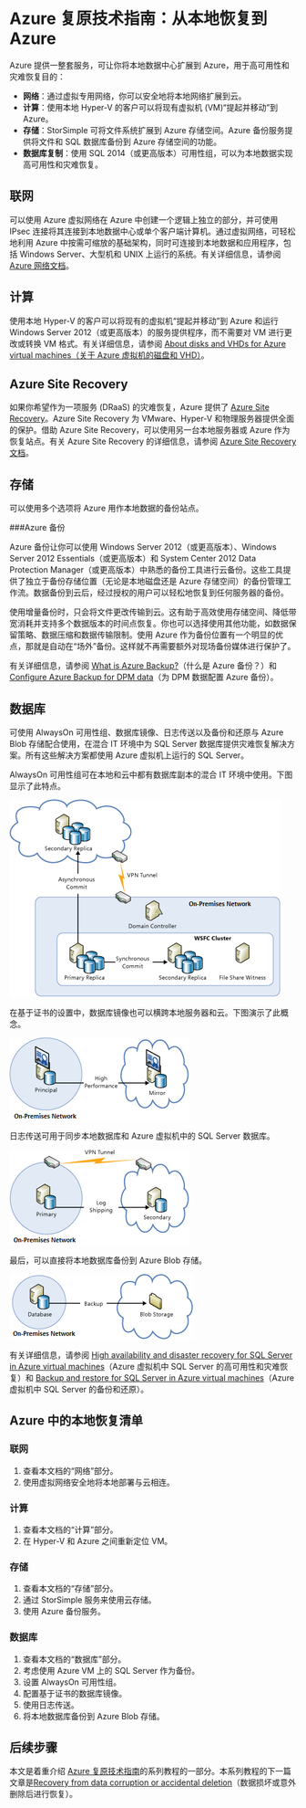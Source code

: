 <!-- Remove StoreSimple -->
<properties
    pageTitle="技术指南：从本地恢复到 Azure | Azure"
    description="本文可帮助你了解和设计用于从本地基础结构恢复到 Azure 的系统"
    services=""
    documentationcenter="na"
    author="adamglick"
    manager="saladki"
    editor="" />
<tags
    ms.assetid="114c29c9-453f-4a54-8d0f-d77c5ad47d60"
    ms.service="resiliency"
    ms.devlang="na"
    ms.topic="article"
    ms.tgt_pltfrm="na"
    ms.workload="na"
    ms.date="08/18/2016"
    wacn.date="02/20/2017"
    ms.author="aglick" />

# Azure 复原技术指南：从本地恢复到 Azure

Azure 提供一整套服务，可让你将本地数据中心扩展到 Azure，用于高可用性和灾难恢复目的：

* **网络**：通过虚拟专用网络，你可以安全地将本地网络扩展到云。
* **计算**：使用本地 Hyper-V 的客户可以将现有虚拟机 (VM)“提起并移动”到 Azure。
* **存储**：StorSimple 可将文件系统扩展到 Azure 存储空间。Azure 备份服务提供将文件和 SQL 数据库备份到 Azure 存储空间的功能。
* **数据库复制**：使用 SQL 2014（或更高版本）可用性组，可以为本地数据实现高可用性和灾难恢复。

<a id="networking"></a>
## 联网

可以使用 Azure 虚拟网络在 Azure 中创建一个逻辑上独立的部分，并可使用 IPsec 连接将其连接到本地数据中心或单个客户端计算机。通过虚拟网络，可轻松地利用 Azure 中按需可缩放的基础架构，同时可连接到本地数据和应用程序，包括 Windows Server、大型机和 UNIX 上运行的系统。有关详细信息，请参阅 [Azure 网络文档](/documentation/articles/virtual-networks-overview/)。

<a id="compute"></a>
## 计算

使用本地 Hyper-V 的客户可以将现有的虚拟机“提起并移动”到 Azure 和运行 Windows Server 2012（或更高版本）的服务提供程序，而不需要对 VM 进行更改或转换 VM 格式。有关详细信息，请参阅 [About disks and VHDs for Azure virtual machines（关于 Azure 虚拟机的磁盘和 VHD）](/documentation/articles/virtual-machines-linux-about-disks-vhds/)。

## Azure Site Recovery

如果你希望作为一项服务 (DRaaS) 的灾难恢复，Azure 提供了 [Azure Site Recovery](/home/features/site-recovery/)。Azure Site Recovery 为 VMware、Hyper-V 和物理服务器提供全面的保护。借助 Azure Site Recovery，可以使用另一台本地服务器或 Azure 作为恢复站点。有关 Azure Site Recovery 的详细信息，请参阅 [Azure Site Recovery 文档](/home/features/site-recovery/)。

<a id="storage"></a>
## 存储

可以使用多个选项将 Azure 用作本地数据的备份站点。

<!-- ###StorSimple

StorSimple 可安全、透明地整合本地应用程序的云存储。它还提供单个设备来实现高性能的分层本地和云存储、实时存档、基于云的数据保护和灾难恢复。有关详细信息，请参阅 [StorSimple 产品页](/home/features/storsimple/)。 -->

###Azure 备份

Azure 备份让你可以使用 Windows Server 2012（或更高版本）、Windows Server 2012 Essentials（或更高版本）和 System Center 2012 Data Protection Manager（或更高版本）中熟悉的备份工具进行云备份。这些工具提供了独立于备份存储位置（无论是本地磁盘还是 Azure 存储空间）的备份管理工作流。数据备份到云后，经过授权的用户可以轻松地恢复到任何服务器的备份。

使用增量备份时，只会将文件更改传输到云。这有助于高效使用存储空间、降低带宽消耗并支持多个数据版本的时间点恢复。你也可以选择使用其他功能，如数据保留策略、数据压缩和数据传输限制。使用 Azure 作为备份位置有一个明显的优点，那就是自动在“场外”备份。这样就不再需要额外对现场备份媒体进行保护了。

有关详细信息，请参阅 [What is Azure Backup?](/documentation/articles/backup-introduction-to-azure-backup/)（什么是 Azure 备份？）和 [Configure Azure Backup for DPM data](https://technet.microsoft.com/zh-cn/library/jj728752.aspx)（为 DPM 数据配置 Azure 备份）。

<a id="database"></a>
## 数据库

可使用 AlwaysOn 可用性组、数据库镜像、日志传送以及备份和还原与 Azure Blob 存储配合使用，在混合 IT 环境中为 SQL Server 数据库提供灾难恢复解决方案。所有这些解决方案都使用 Azure 虚拟机上运行的 SQL Server。

AlwaysOn 可用性组可在本地和云中都有数据库副本的混合 IT 环境中使用。下图显示了此特点。

![混合云体系结构中的 SQL Server AlwaysOn 可用性组](./media/resiliency-technical-guidance-recovery-on-premises-azure/SQL_Server_Disaster_Recovery-3.png)

在基于证书的设置中，数据库镜像也可以横跨本地服务器和云。下图演示了此概念。

![混合云体系结构中的 SQL Server 数据库镜像](./media/resiliency-technical-guidance-recovery-on-premises-azure/SQL_Server_Disaster_Recovery-4.png)

日志传送可用于同步本地数据库和 Azure 虚拟机中的 SQL Server 数据库。

![混合云体系结构中的 SQL Server 日志传送](./media/resiliency-technical-guidance-recovery-on-premises-azure/SQL_Server_Disaster_Recovery-5.png)

最后，可以直接将本地数据库备份到 Azure Blob 存储。

![在混合云体系结构中将 SQL Server 备份到 Azure Blob 存储](./media/resiliency-technical-guidance-recovery-on-premises-azure/SQL_Server_Disaster_Recovery-6.png)

有关详细信息，请参阅 [High availability and disaster recovery for SQL Server in Azure virtual machines](/documentation/articles/virtual-machines-windows-sql-high-availability-dr/)（Azure 虚拟机中 SQL Server 的高可用性和灾难恢复）和 [Backup and restore for SQL Server in Azure virtual machines](/documentation/articles/virtual-machines-windows-sql-backup-recovery/)（Azure 虚拟机中 SQL Server 的备份和还原）。

## Azure 中的本地恢复清单

### 联网

1. 查看本文档的“网络”部分。
2. 使用虚拟网络安全地将本地部署与云相连。

### 计算

1. 查看本文档的“计算”部分。
2. 在 Hyper-V 和 Azure 之间重新定位 VM。

### 存储

1. 查看本文档的“存储”部分。
2. 通过 StorSimple 服务来使用云存储。
3. 使用 Azure 备份服务。

### 数据库

1. 查看本文档的“数据库”部分。
2. 考虑使用 Azure VM 上的 SQL Server 作为备份。
3. 设置 AlwaysOn 可用性组。
4. 配置基于证书的数据库镜像。
5. 使用日志传送。
6. 将本地数据库备份到 Azure Blob 存储。

## 后续步骤

本文是着重介绍 [Azure 复原技术指南](/documentation/articles/resiliency-technical-guidance/)的系列教程的一部分。本系列教程的下一篇文章是[Recovery from data corruption or accidental deletion](/documentation/articles/resiliency-technical-guidance-recovery-data-corruption/)（数据损坏或意外删除后进行恢复）。

<!---HONumber=Mooncake_0213_2017-->
<!-- Update_Description: update meta properties; wording update-->